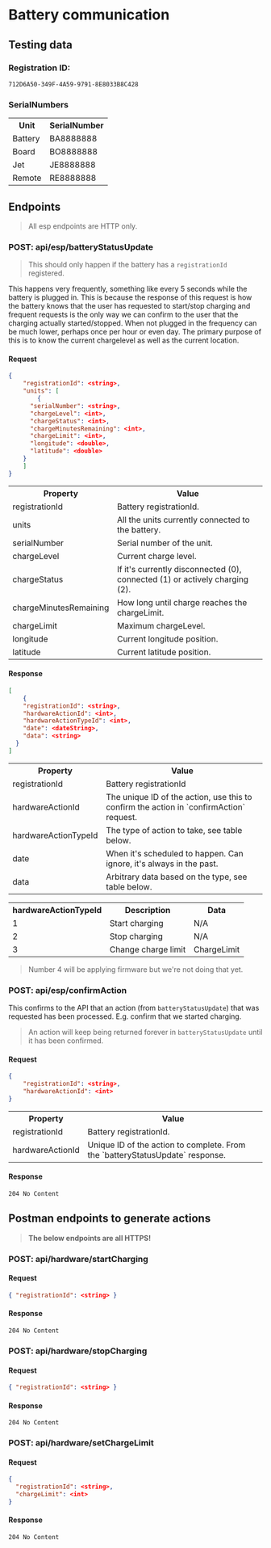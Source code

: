 # Battery communication

## Testing data

### Registration ID:

`712D6A50-349F-4A59-9791-8E8033B8C428`

### SerialNumbers

<table>
  <tr><th>Unit</th><th>SerialNumber</th></tr>
  <tr><td>Battery</td><td>BA8888888</td></tr>
  <tr><td>Board</td><td>BO8888888</td></tr>
  <tr><td>Jet</td><td>JE8888888</td></tr>
  <tr><td>Remote</td><td>RE8888888</td></tr>
</table>

## Endpoints

> All esp endpoints are HTTP only.

### POST: api/esp/batteryStatusUpdate

> This should only happen if the battery has a `registrationId` registered.

This happens very frequently, something like every 5 seconds while the battery is plugged in. This is because the response of this request is how the battery knows that the user has requested to start/stop charging and frequent requests is the only way we can confirm to the user that the charging actually started/stopped.
When not plugged in the frequency can be much lower, perhaps once per hour or even day. The primary purpose of this is to know the current chargelevel as well as the current location.

#### Request

```json
{
	"registrationId": <string>,
	"units": [
		{
      "serialNumber": <string>,
      "chargeLevel": <int>,
      "chargeStatus": <int>,
      "chargeMinutesRemaining": <int>,
      "chargeLimit": <int>,
      "longitude": <double>,
      "latitude": <double>
    }
	]
}
```

<table>
  <tr><th>Property</th><th>Value</th></tr>
  <tr><td>registrationId</td><td>Battery registrationId.</td></tr>
  <tr><td>units</td><td>All the units currently connected to the battery.</td></tr>
  <tr><td>serialNumber</td><td>Serial number of the unit.</td></tr>
  <tr><td>chargeLevel</td><td>Current charge level.</td></tr>
  <tr><td>chargeStatus</td><td>If it's currently disconnected (0), connected (1) or actively charging (2).</td></tr>
  <tr><td>chargeMinutesRemaining</td><td>How long until charge reaches the chargeLimit.</td></tr>
  <tr><td>chargeLimit</td><td>Maximum chargeLevel.</td></tr>
  <tr><td>longitude</td><td>Current longitude position.</td></tr>
  <tr><td>latitude</td><td>Current latitude position.</td></tr>
</table>

#### Response

```json
[
	{
    "registrationId": <string>,
    "hardwareActionId": <int>,
    "hardwareActionTypeId": <int>,
    "date": <dateString>,
    "data": <string>
  }
]
```

<table>
  <tr><th>Property</th><th>Value</th></tr>
  <tr><td>registrationId</td><td>Battery registrationId</td></tr>
  <tr><td>hardwareActionId</td><td>The unique ID of the action, use this to confirm the action in `confirmAction` request.</td></tr>
  <tr><td>hardwareActionTypeId</td><td>The type of action to take, see table below.</td></tr>
  <tr><td>date</td><td>When it's scheduled to happen. Can ignore, it's always in the past.</td></tr>
  <tr><td>data</td><td>Arbitrary data based on the type, see table below.</td></tr>
</table>

<table>
  <tr><th>hardwareActionTypeId</th><th>Description</th><th>Data</th></tr>
  <tr><td>1</td><td>Start charging</td><td>N/A</td></tr>
  <tr><td>2</td><td>Stop charging</td><td>N/A</td></tr>
  <tr><td>3</td><td>Change charge limit</td><td>ChargeLimit</td></tr>
</table>

> Number 4 will be applying firmware but we're not doing that yet.

### POST: api/esp/confirmAction

This confirms to the API that an action (from `batteryStatusUpdate`) that was requested has been processed. E.g. confirm that we started charging.

> An action will keep being returned forever in `batteryStatusUpdate` until it has been confirmed.

#### Request

```json
{
	"registrationId": <string>,
	"hardwareActionId": <int>
}
```

<table>
  <tr><th>Property</th><th>Value</th></tr>
  <tr><td>registrationId</td><td>Battery registrationId.</td></tr>
  <tr><td>hardwareActionId</td><td>Unique ID of the action to complete. From the `batteryStatusUpdate` response.</td></tr>
</table>

#### Response

`204 No Content`

## Postman endpoints to generate actions

> **The below endpoints are all HTTPS!**

### POST: api/hardware/startCharging

#### Request

```json
{ "registrationId": <string> }
```

#### Response

`204 No Content`

### POST: api/hardware/stopCharging

#### Request

```json
{ "registrationId": <string> }
```

#### Response

`204 No Content`

### POST: api/hardware/setChargeLimit

#### Request

```json
{
  "registrationId": <string>,
  "chargeLimit": <int>
}
```

#### Response

`204 No Content`
